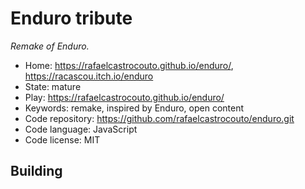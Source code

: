 # Enduro tribute

_Remake of Enduro._

- Home: https://rafaelcastrocouto.github.io/enduro/, https://racascou.itch.io/enduro
- State: mature
- Play: https://rafaelcastrocouto.github.io/enduro/
- Keywords: remake, inspired by Enduro, open content
- Code repository: https://github.com/rafaelcastrocouto/enduro.git
- Code language: JavaScript
- Code license: MIT

## Building

